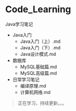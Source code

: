 # Code_Learning
Java学习笔记

- Java入门
  - Java入门（上）.md
  - Java入门（下）.md
  - Java设计模式.md
- 数据库
  - MySQL基础篇.md
  - MySQL高级篇.md
- 日常学习笔记
  - 编译原理.md
  - 计算机网络.md

> 正在学习，持续更新。。。
